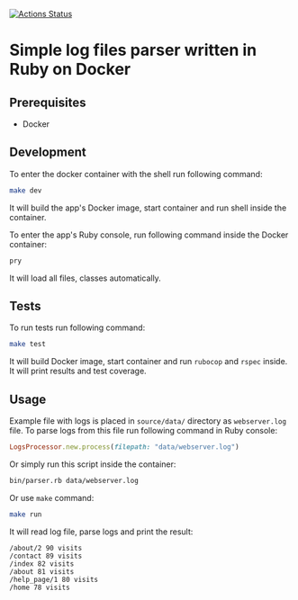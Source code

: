 [![Actions Status](https://github.com/tomajask/ruby-logs-parser-on-docker/workflows/CI/badge.svg)](https://github.com/tomajask/ruby-logs-parser-on-docker/actions)

# Simple log files parser written in Ruby on Docker

## Prerequisites

* Docker

## Development
To enter the docker container with the shell run following command:
```bash
make dev
```
It will build the app's Docker image, start container and run shell inside the container.

To enter the app's Ruby console, run following command inside the Docker container:
```bash
pry
```
It will load all files, classes automatically.

## Tests
To run tests run following command:
```bash
make test
```
It will build Docker image, start container and run `rubocop` and `rspec` inside. It will print results and test coverage.

## Usage
Example file with logs is placed in `source/data/` directory as `webserver.log` file.
To parse logs from this file run following command in Ruby console:
```ruby
LogsProcessor.new.process(filepath: "data/webserver.log")
```

Or simply run this script inside the container:
```bash
bin/parser.rb data/webserver.log
```

Or use `make` command:
```bash
make run
```

It will read log file, parse logs and print the result:
```
/about/2 90 visits
/contact 89 visits
/index 82 visits
/about 81 visits
/help_page/1 80 visits
/home 78 visits
```
